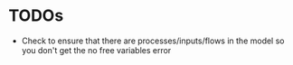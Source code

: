 # TODOs

* Check to ensure that there are processes/inputs/flows in the model so you don't get the no free variables error
